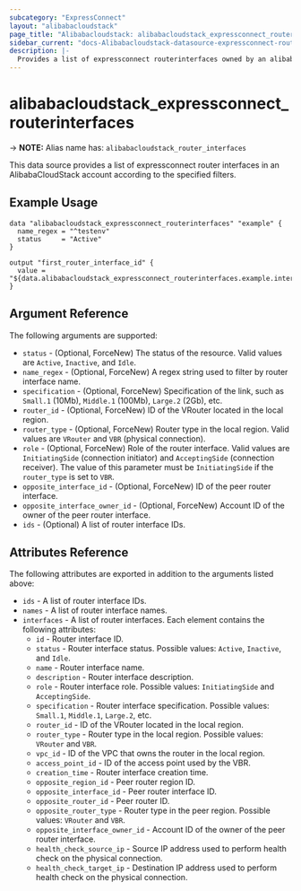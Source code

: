 ```yaml
---
subcategory: "ExpressConnect"
layout: "alibabacloudstack"
page_title: "Alibabacloudstack: alibabacloudstack_expressconnect_routerinterfaces"
sidebar_current: "docs-Alibabacloudstack-datasource-expressconnect-routerinterfaces"
description: |- 
  Provides a list of expressconnect routerinterfaces owned by an alibabacloudstack account.
---
```


# alibabacloudstack_expressconnect_routerinterfaces
-> **NOTE:** Alias name has: `alibabacloudstack_router_interfaces`

This data source provides a list of expressconnect router interfaces in an AlibabaCloudStack account according to the specified filters.

## Example Usage

```hcl
data "alibabacloudstack_expressconnect_routerinterfaces" "example" {
  name_regex = "^testenv"
  status     = "Active"
}

output "first_router_interface_id" {
  value = "${data.alibabacloudstack_expressconnect_routerinterfaces.example.interfaces.0.id}"
}
```

## Argument Reference

The following arguments are supported:

* `status` - (Optional, ForceNew) The status of the resource. Valid values are `Active`, `Inactive`, and `Idle`.
* `name_regex` - (Optional, ForceNew) A regex string used to filter by router interface name.
* `specification` - (Optional, ForceNew) Specification of the link, such as `Small.1` (10Mb), `Middle.1` (100Mb), `Large.2` (2Gb), etc.
* `router_id` - (Optional, ForceNew) ID of the VRouter located in the local region.
* `router_type` - (Optional, ForceNew) Router type in the local region. Valid values are `VRouter` and `VBR` (physical connection).
* `role` - (Optional, ForceNew) Role of the router interface. Valid values are `InitiatingSide` (connection initiator) and `AcceptingSide` (connection receiver). The value of this parameter must be `InitiatingSide` if the `router_type` is set to `VBR`.
* `opposite_interface_id` - (Optional, ForceNew) ID of the peer router interface.
* `opposite_interface_owner_id` - (Optional, ForceNew) Account ID of the owner of the peer router interface.
* `ids` - (Optional) A list of router interface IDs.

## Attributes Reference

The following attributes are exported in addition to the arguments listed above:

* `ids` - A list of router interface IDs.
* `names` - A list of router interface names.
* `interfaces` - A list of router interfaces. Each element contains the following attributes:
  * `id` - Router interface ID.
  * `status` - Router interface status. Possible values: `Active`, `Inactive`, and `Idle`.
  * `name` - Router interface name.
  * `description` - Router interface description.
  * `role` - Router interface role. Possible values: `InitiatingSide` and `AcceptingSide`.
  * `specification` - Router interface specification. Possible values: `Small.1`, `Middle.1`, `Large.2`, etc.
  * `router_id` - ID of the VRouter located in the local region.
  * `router_type` - Router type in the local region. Possible values: `VRouter` and `VBR`.
  * `vpc_id` - ID of the VPC that owns the router in the local region.
  * `access_point_id` - ID of the access point used by the VBR.
  * `creation_time` - Router interface creation time.
  * `opposite_region_id` - Peer router region ID.
  * `opposite_interface_id` - Peer router interface ID.
  * `opposite_router_id` - Peer router ID.
  * `opposite_router_type` - Router type in the peer region. Possible values: `VRouter` and `VBR`.
  * `opposite_interface_owner_id` - Account ID of the owner of the peer router interface.
  * `health_check_source_ip` - Source IP address used to perform health check on the physical connection.
  * `health_check_target_ip` - Destination IP address used to perform health check on the physical connection.
